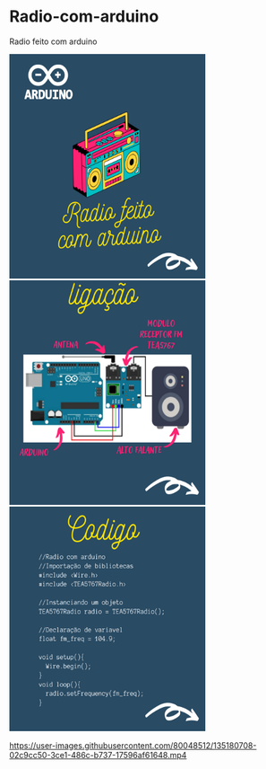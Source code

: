 # Radio-com-arduino
Radio feito com arduino 

<img src="https://github.com/joaoryan/Radio-com-arduino/blob/main/1.png" width="350px" height="400px" />
<img src="https://github.com/joaoryan/Radio-com-arduino/blob/main/2.png" width="350px" height="400px"/>
<img src="https://github.com/joaoryan/Radio-com-arduino/blob/main/3.png" width="350px" height="400px"/>

https://user-images.githubusercontent.com/80048512/135180708-02c9cc50-3ce1-486c-b737-17596af61648.mp4

